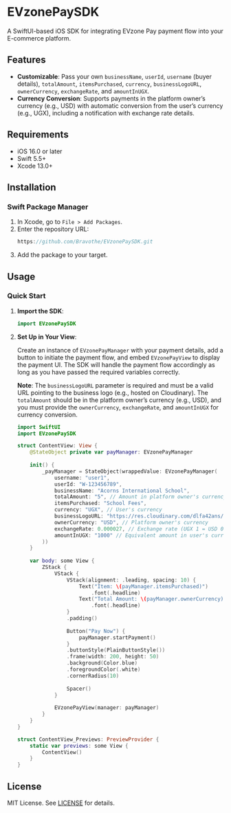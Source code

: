 
# EVzonePaySDK

A SwiftUI-based iOS SDK for integrating EVzone Pay payment flow into your E-commerce platform.

## Features

- **Customizable**: Pass your own `businessName`, `userId`, `username` (buyer details), `totalAmount`, `itemsPurchased`, `currency`, `businessLogoURL`, `ownerCurrency`, `exchangeRate`, and `amountInUGX`.
- **Currency Conversion**: Supports payments in the platform owner’s currency (e.g., USD) with automatic conversion from the user’s currency (e.g., UGX), including a notification with exchange rate details.

## Requirements

- iOS 16.0 or later
- Swift 5.5+
- Xcode 13.0+

## Installation

### Swift Package Manager

1. In Xcode, go to `File > Add Packages`.
2. Enter the repository URL:
   ```swift
   https://github.com/Bravothe/EVzonePaySDK.git
   ```
3. Add the package to your target.

## Usage

### Quick Start

1. **Import the SDK**:
   ```swift
   import EVzonePaySDK
   ```

2. **Set Up in Your View**:

   Create an instance of `EVzonePayManager` with your payment details, add a button to initiate the payment flow, and embed `EVzonePayView` to display the payment UI. The SDK will handle the payment flow accordingly as long as you have passed the required variables correctly.

   **Note**: The `businessLogoURL` parameter is required and must be a valid URL pointing to the business logo (e.g., hosted on Cloudinary). The `totalAmount` should be in the platform owner’s currency (e.g., USD), and you must provide the `ownerCurrency`, `exchangeRate`, and `amountInUGX` for currency conversion.

   ```swift
   import SwiftUI
   import EVzonePaySDK

   struct ContentView: View {
       @StateObject private var payManager: EVzonePayManager
       
       init() {
           _payManager = StateObject(wrappedValue: EVzonePayManager(
               username: "user1",
               userId: "W-123456789",
               businessName: "Acorns International School",
               totalAmount: "5", // Amount in platform owner's currency (USD)
               itemsPurchased: "School Fees",
               currency: "UGX", // User's currency
               businessLogoURL: "https://res.cloudinary.com/dlfa42ans/image/upload/v1743601557/logo1_ypujra.png", // Replace with actual Cloudinary URL
               ownerCurrency: "USD", // Platform owner's currency
               exchangeRate: 0.000027, // Exchange rate (UGX 1 = USD 0.000027)
               amountInUGX: "1000" // Equivalent amount in user's currency (UGX)
           ))
       }
       
       var body: some View {
           ZStack {
               VStack {
                   VStack(alignment: .leading, spacing: 10) {
                       Text("Item: \(payManager.itemsPurchased)")
                           .font(.headline)
                       Text("Total Amount: \(payManager.ownerCurrency) \(payManager.totalAmount)")
                           .font(.headline)
                   }
                   .padding()
                   
                   Button("Pay Now") {
                       payManager.startPayment()
                   }
                   .buttonStyle(PlainButtonStyle())
                   .frame(width: 200, height: 50)
                   .background(Color.blue)
                   .foregroundColor(.white)
                   .cornerRadius(10)
                   
                   Spacer()
               }
               
               EVzonePayView(manager: payManager)
           }
       }
   }

   struct ContentView_Previews: PreviewProvider {
       static var previews: some View {
           ContentView()
       }
   }
   ```

## License

MIT License. See [LICENSE](LICENSE) for details.



